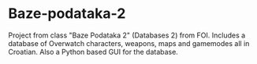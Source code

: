 # Baze-podataka-2
Project from class "Baze Podataka 2" (Databases 2) from FOI. Includes a database of Overwatch characters, weapons, maps and gamemodes all in Croatian. 
Also a Python based GUI for the database.
